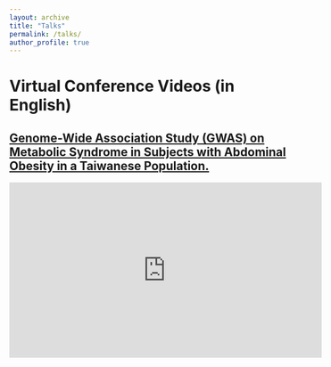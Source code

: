 ```yaml
---
layout: archive
title: "Talks"
permalink: /talks/
author_profile: true
---
```

Virtual Conference Videos (in English) 
===

## [Genome-Wide Association Study (GWAS) on Metabolic Syndrome in Subjects with Abdominal Obesity in a Taiwanese Population.](https://youtu.be/k5Ry3qH8thU)
<iframe width="560" height="315" src=" https://www.youtube.com/embed/k5Ry3qH8thU" frameborder="0" allow="accelerometer; autoplay; encrypted-media; gyroscope; picture-in-picture" allowfullscreen></iframe>
